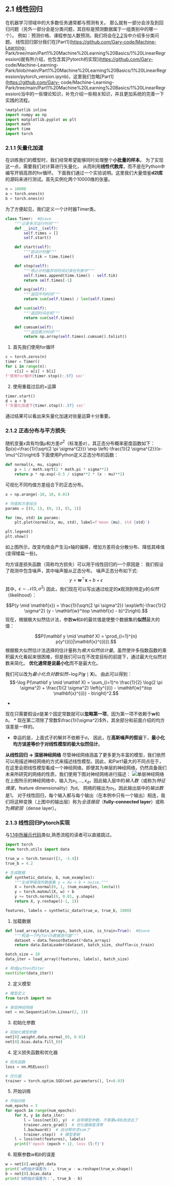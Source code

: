 ## 2.1 线性回归
在机器学习领域中的大多数任务通常都与预测有关。
那么就有一部分会涉及到回归问题（另外一部分会是分类问题，其目标是预测数据属于一组类别中的哪一个）。 例如：预测价格、课程参加人数预测。我们将会在[2.2](../2.2%20softmax回归/README.md)当中介绍多分类问题。
线性回归部分我们在[Part1](https://github.com/Gary-code/Machine-Learning-
Park/tree/main/Part1%20Machine%20Learning%20Basics/1%20LinearRegression)就有所介绍，也包含其[Pytorch的实现](https://github.com/Gary-
code/Machine-Learning-
Park/blob/main/Part1%20Machine%20Learning%20Basics/1%20LinearRegression/pytorch_version.ipynb)，这里我们忽略[Part1](https://github.com/Gary-
code/Machine-Learning-
Park/tree/main/Part1%20Machine%20Learning%20Basics/1%20LinearRegression)当中的一些理论知识，补充介绍一些相关知识，并且更加系统的完善一下实践的流程。

```python
%matplotlib inline
import numpy as np
import matplotlib.pyplot as plt
import math
import time
import torch
```

### 2.1.1 矢量化加速

在训练我们的模型时，我们经常希望能够同时处理整个**小批量的样本**。 为了实现这一点，需要我们对计算进行矢量化，
从而利用**线性代数库**，而不是在Python中编写开销高昂的for循环。
下面我们通过一个实验说明。这里我们大量借鉴**d2l库**的源码来进行测试。首先实例化两个10000维的张量。

```python
n = 10000
a = torch.ones(n)
b = torch.ones(n)
```

为了方便起见，我们定义一个计时器Timer类。

```python
class Timer:  #@save
    """记录多次运行时间"""
    def __init__(self):
        self.times = []
        self.start()

    def start(self):
        """启动计时器"""
        self.tik = time.time()

    def stop(self):
        """停止计时器并将时间记录在列表中"""
        self.times.append(time.time() - self.tik)
        return self.times[-1]

    def avg(self):
        """返回平均时间"""
        return sum(self.times) / len(self.times)

    def sum(self):
        """返回时间总和"""
        return sum(self.times)

    def cumsum(self):
        """返回累计时间"""
        return np.array(self.times).cumsum().tolist()
```

1. 首先我们使用for循环

```python
c = torch.zeros(n)
timer = Timer()
for i in range(n):
    c[i] = a[i] + b[i]
f'使用for循环{timer.stop():.5f} sec'
```

2. 使用重载过后的+运算

```python
timer.start()
d = a + b
f'矢量化加速下{timer.stop():.5f} sec'
```

通过结果可以看出来矢量化加速对张量运算十分重要。

### 2.1.2 正态分布与平方损失


随机变量$x$具有均值$\mu$和方差$\sigma^2$（标准差$\sigma$），其正态分布概率密度函数如下：
$p(x)=\frac{1}{\sqrt{2 \pi \sigma^{2}}} \exp \left(-\frac{1}{2
\sigma^{2}}(x-\mu)^{2}\right)$
下面使用Python定义正态分布的函数：

```python
def normal(x, mu, sigma):
    p = 1 / math.sqrt(2 * math.pi * sigma**2)
    return p * np.exp(-0.5 / sigma**2 * (x - mu)**2)
```

可视化不同均值方差组合下的正态分布。

```python
x = np.arange(-10, 10, 0.01)

# 均值和方差组合
params = [(0, 1), (0, 2), (5, 1)]

for (mu, std) in params:
    plt.plot(normal(x, mu, std), label=f'mean {mu}, std {std}')

plt.legend()
plt.show()
```

如上图所示，改变均值会产生沿$x$轴的偏移，增加方差将会分散分布、降低其峰值(变得矮扁一些)。

均方误差损失函数（简称均方损失）可以用于线性回归的一个原因是： 我们假设了观测中包含噪声，其中噪声服从正态分布。 噪声正态分布如下式:
$$y=\mathbf{w}^{\top} \mathbf{x}+b+\epsilon$$
其中，$\epsilon \sim
\mathcal{N}\left(0, \sigma^{2}\right)$
因此，我们现在可以写出通过给定的$\mathbf{x}$观测到特定$y$的*似然*（likelihood）：

$$P(y \mid \mathbf{x}) =
\frac{1}{\sqrt{2 \pi \sigma^2}} \exp\left(-\frac{1}{2 \sigma^2} (y -
\mathbf{w}^\top \mathbf{x} - b)^2\right).$$
现在，根据极大似然估计法，参数$\mathbf{w}$和$b$的最优值是使整个数据集的**似然**最大的值：

$$P(\mathbf y \mid
\mathbf X) = \prod_{i=1}^{n} p(y^{(i)}|\mathbf{x}^{(i)}).$$
根据极大似然估计法选择的估计量称为*极大似然估计量*。虽然使许多指数函数的乘积最大化看起来很困难，但是我们可以在不改变目标的前提下，通过最大化似然对数来简化。
**优化通常是说最小化**而不是最大化。

我们可以改为*最小化负对数似然*$-\log P(\mathbf y \mid \mathbf X)$。
由此可以得到：
$$-\log P(\mathbf y \mid \mathbf X) = \sum_{i=1}^n \frac{1}{2} \log(2
\pi \sigma^2) + \frac{1}{2 \sigma^2} \left(y^{(i)} - \mathbf{w}^\top
\mathbf{x}^{(i)} - b\right)^2.$$

*
现在只需要假设$\sigma$是某个固定常数就可以**忽略第一项**，因为第一项不依赖于$\mathbf{w}$和$b$。
*
现在第二项除了常数$\frac{1}{\sigma^2}$外，其余部分和前面介绍的均方误差是一样的。
* 幸运的是，上面式子的解并不依赖于$\sigma$。
因此，在**高斯噪声的假设**下，**最小化均方误差等价于对线性模型的极大似然估计**。

**从线性回归 -> 深层神经网络**
尽管神经网络涵盖了更多更为丰富的模型，我们依然可以用描述神经网络的方式来描述线性模型。因此，和Part1最大的不同点在于，在这里会把线性模型看成一个神经网络，即便其为单层的神经网络，仍然具备我们未来所研究的网络的性质，我们使用下图对神经网络进行描述：
![单层神经网络](https://s2.loli.net/2022/01/14/Z3kRBH8yumcQPWo.png)
在上图所示的神经网络中，输入为$x_1, \ldots, x_d$，因此输入层中的*输入数*（或称为*特征维度*，feature
dimensionality）为$d$。
网络的输出为$o_1$，因此输出层中的*输出数*是1。
对于线性回归，每个输入都与每个输出（在本例中只有一个输出）相连，我们将这种变换（上图中的输出层）称为*全连接层*（**fully-connected
layer**）或称为*稠密层*（dense layer）。

### 2.1.3 线性回归Pytorch实现
与[1.1中所展示代码](../../1%20AI框架使用(Pytorch)/1.3%20自动微分与简单训练实例/autodiff_training.ipynb)类似,熟悉流程的读者可以直接跳过。

```python
import torch
from torch.utils import data

true_w = torch.tensor([2, -3.4])
true_b = 4.2

# 生成数据
def synthetic_data(w, b, num_examples):
    """生成带噪音的数据集 y = Xw + b + noise."""
    X = torch.normal(0, 1, (num_examples, len(w)))
    y = torch.matmul(X, w) + b
    y += torch.normal(0, 0.01, y.shape)
    return X, y.reshape((-1, 1))

features, labels = synthetic_data(true_w, true_b, 1000)
```

1. 加载数据

```python
def load_array(data_arrays, batch_size, is_train=True):  #@save
    """构造一个PyTorch数据迭代器"""
    dataset = data.TensorDataset(*data_arrays)
    return data.DataLoader(dataset, batch_size, shuffle=is_train)

batch_size = 10
data_iter = load_array((features, labels), batch_size)

# 转成python的iter
next(iter(data_iter))
```

2. 定义模型

```python
# 模型定义
from torch import nn

# 单层神经网络
net = nn.Sequential(nn.Linear(2, 1))
```

3. 初始化参数

```python
# 初始化模型参数
net[0].weight.data.normal_(0, 0.01)
net[0].bias.data.fill_(0)
```

4. 定义损失函数和优化器

```python
# 损失函数
loss = nn.MSELoss()

# 优化器
trainer = torch.optim.SGD(net.parameters(), lr=0.03)
```

5. 开始训练

```python
# 开始训练
num_epochs = 3
for epoch in range(num_epochs):
    for X, y in data_iter:
        l = loss(net(X), y)  # 自带模型参数，不需要w和b放进去了
        trainer.zero_grad()  # 优化器梯度清零
        l.backward()  # 自动帮你求sum了
        trainer.step()  # 模型更新
    l = loss(net(features), labels)
    print(f'epoch {epoch + 1}, loss {l:f}')
```

6. 观察参数$w$和$b$的误差

```python
w = net[0].weight.data
print('w的估计误差为：', true_w - w.reshape(true_w.shape))
b = net[0].bias.data
print('b的估计误差为：', true_b - b)
```
